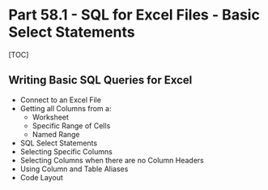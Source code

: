# Part 58.1 - SQL for Excel Files - Basic Select Statements

[TOC]

## Writing Basic SQL Queries for Excel

- Connect to an Excel File
- Getting all Columns from a:
  - Worksheet
  - Specific Range of Cells
  - Named Range
- SQL Select Statements
- Selecting Specific Columns
- Selecting Columns when there are no Column Headers
- Using Column and Table Aliases
- Code Layout

